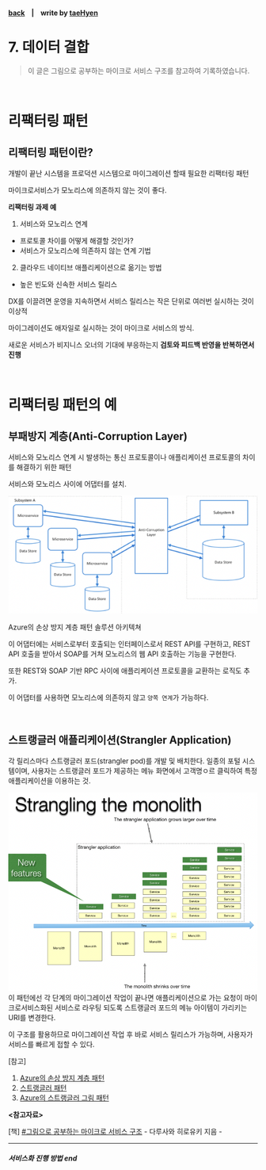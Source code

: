 #### [back](../../README.md) &nbsp;&nbsp; | &nbsp;&nbsp; write by [taeHyen][taeHyen]

# 7. 데이터 결합

> 이 글은 그림으로 공부하는 마이크로 서비스 구조를 참고하여 기록하였습니다.

<br>

# 리팩터링 패턴

## 리팩터링 패턴이란?

개발이 끝난 시스템을 프로덕션 시스템으로 마이그레이션 할때 필요한 리팩터링 패턴

마이크로서비스가 모노리스에 의존하지 않는 것이 좋다.

**리팩터링 과제 예**

1) 서비스와 모노리스 연계

- 프로토콜 차이를 어떻게 해결할 것인가?
- 서비스가 모노리스에 의존하지 않는 연계 기법

2) 클라우드 네이티브 애플리케이션으로 옮기는 방법

- 높은 빈도와 신속한 서비스 릴리스

DX를 이끌려면 운영을 지속하면서 서비스 릴리스는 작은 단위로 여러번 실시하는 것이 이상적

마이그레이션도 애자일로 실시하는 것이 마이크로 서비스의 방식.

새로운 서비스가 비지니스 오너의 기대에 부응하는지 **검토와 피드백 반영을 반복하면서 진행**

<br>

# 리팩터링 패턴의 예

## 부패방지 계층(Anti-Corruption Layer)

서비스와 모노리스 연계 시 발생하는 통신 프로토콜이나 애플리케이션 프로토콜의 차이를 해결하기 위한 패턴

서비스와 모노리스 사이에 어댑터를 설치.

<p align="center" style="margin: 0 auto">
    <img src="../../images/4.9/azure1.png">
</p>

Azure의 손상 방지 계층 패턴 솔루션 아키텍쳐

이 어댑터에는 서비스로부터 호출되는 인터페이스로서 REST API를 구현하고, REST API 호출을 받아서 SOAP를 거쳐 모노리스의 웹 API 호출하는 기능을 구현한다.

또한 REST와 SOAP 기반 RPC 사이에 애플리케이션 프로토콜을 교환하는 로직도 추가.

이 어댑터를 사용하면 모노리스에 의존하지 않고 `양쪽 연계`가 가능하다.

<br>

## 스트랭글러 애플리케이션(Strangler Application)

각 릴리스마다 스트랭글러 포드(strangler pod)를 개발 및 배치한다. 일종의 포털 시스템이며, 사용자는 스트랭글러 포드가 제공하는 메뉴 화면에서 고객명ㅇ르 클릭하여 특정 애플리케이션을 이용하는 것.

<p align="center" style="margin: 0 auto">
    <img src="../../images/4.9/strangler.png">
</p>
이 패턴에선 각 단계의 마이그레이션 작업이 끝나면 애플리케이션으로 가는 요청이 마이크로서비스화된 서비스로 라우팅 되도록 스트랭글러 포드의 메뉴 아이템이 가리키는 URI를 변경한다.

이 구조를 활용하므로 마이그레이션 작업 후 바로 서비스 릴리스가 가능하며, 사용자가 서비스를 빠르게 접할 수 있다.

[참고]

1. [Azure의 손상 방지 계층 패턴](https://learn.microsoft.com/ko-kr/azure/architecture/patterns/anti-corruption-layer)
2. [스트랭글러 패턴](https://sas-study.tistory.com/460)
3. [Azure의 스트랭글러 그림 패턴](https://learn.microsoft.com/ko-kr/azure/architecture/patterns/strangler-fig)

<strong><참고자료></strong>

[책] [#그림으로 공부하는 마이크로 서비스 구조][그림으로공부하는마이크로서비스구조] - 다루사와 히로유키 지음 -

---

##### 서비스화 진행 방법 end

[그림으로공부하는마이크로서비스구조]: http://www.yes24.com/Product/Goods/111090165?pid=123487&cosemkid=go16600967225125417&gclid=CjwKCAiAmuKbBhA2EiwAxQnt7wiLm4muh4dSpMTm6uRoMe1c8NRvwC6LLp_gwg6L5Mo9trXbgCwm7BoCbqoQAvD_BwE
[sangcho]: https://github.com/SangchoKim
[taeHyen]: https://github.com/rlaxogus0517
[sangkyeng]: https://github.com/sksk713
